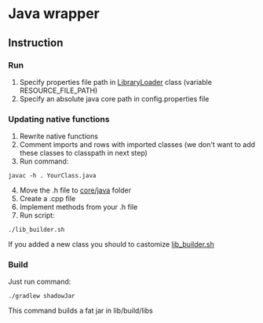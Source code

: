 # Java wrapper

## Instruction
### Run
1. Specify properties file path in [LibraryLoader](messaging-core-java/lib/src/main/java/messaging/core/utils/LibraryLoader.java) class (variable RESOURCE_FILE_PATH)
2. Specify an absolute java core path in config.properties file

### Updating native functions
1. Rewrite native functions
2. Comment imports and rows with imported classes (we don't want to add these classes to classpath in next step)
3. Run command:
```text
javac -h . YourClass.java
```
4. Move the .h file to [core/java](../../core/java/) folder
5. Create a .cpp file
6. Implement methods from your .h file
7. Run script:
```text
./lib_builder.sh
```
If you added a new class you should to castomize [lib_builder.sh](../../core/java/lib_builder.sh)

### Build
Just run command:
```text
./gradlew shadowJar
```

This command builds a fat jar in lib/build/libs
